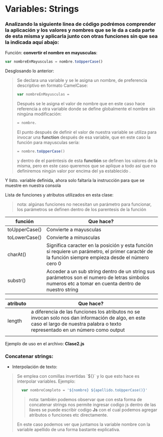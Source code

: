 # Variables: Strings

### Analizando la siguiente linea de código podrémos comprender la aplicación y los valores y nombres que se le da a cada parte de esta misma y aplicarla junto con otras funciones sin que sea la indicada aquí abajo:

Función: **convertir el nombre en mayusculas**:

```js 
var nombreEnMayusculas = nombre.toUpperCase()
```
Desglosando lo anterior:

>Se declara una variable y se le asigna un nombre, de preferencia descriptivo en formato CamelCase:
>```js 
>var nombreEnMayusculas =
>```
>Después se le asigna el valor de nombre que en este caso hace referencia a otra variable donde se define globalmente el nombre sin ningúna modificación:
>```js 
>= nombre. 
>```
>El punto después de definir el valor de nuestra variable se utiliza para invocar una **function** después de esa variable, que en este caso la función para mayusculas sería:
>```js 
>= nombre.toUpperCase()
>```
>y dentro de el paréntesis de esta **functión** se definen los valores de la misma, pero en este caso queremos que se aplique a todo así que no definiremos ningún valor por encima del ya establecido .

Y listo. variable definida, ahora solo faltaría la instrucción para que se muestre en nuestra consola

Lista de funciones y atributos utilizados en esta clase:
>nota: algúnas funciones no necesitan un parámetro para funcionar, los parámetros se definen dentro de los parentesis de la función

| función       | Que hace?                                                                                                                                          |
| ------------- | -------------------------------------------------------------------------------------------------------------------------------------------------- |
| toUpperCase() | Convierte a mayusculas                                                                                                                             |
| toLowerCase() | Convierte a minusculas                                                                                                                             |
| charAt()      | Significa caracter en la posición y esta función si requiere un parámetro, el primer caractér de la función siempre empieza desde el número cero 0 |
| substr()      | Acceder a un sub string dentro de un string sus parámetros son el numero de letras simbolos numeros etc a tomar en cuenta dentro de nuestro string | 


| atributo | Que hace?                                                                                                                                                                          |     |
| -------- | ---------------------------------------------------------------------------------------------------------------------------------------------------------------------------------- | --- |
| length   | a diferencia de las funciones los atributos no se invocan solo nos dan información de algo, en este caso el largo de nuestra palabra o texto representado en un número como output |     |
|          |                                                                                                                                                                                    |     |

Ejemplo de uso en el archivo: **Clase2.js**

### Concatenar strings:
* Interpolación de texto:

>Se emplea con comillas invertidas \`${}\` y lo que esto hace es interpolar variables.
Ejemplo:
>```js 
>   var nombreCompleto = '${nombre} ${apellido.toUpperCase()}' 
>```
>>nota: también podemos observar que con esta forma de concatenar strings nos permite ingresar codigo js dentro de las llaves se puede escribir codigo **Js** con el cual podemos agregar atributos o funciones etc directamente.
>
>En este caso podemos ver que juntamos la variable nombre con la variable apellido de una forma bastante explicativa.
